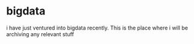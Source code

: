 # bigdata
i have just ventured into bigdata recently. This is the place where i will be archiving any relevant stuff
